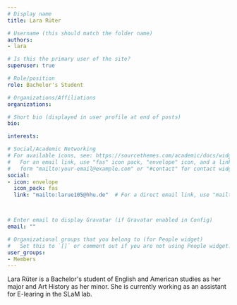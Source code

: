 ```yaml
---
# Display name
title: Lara Rüter

# Username (this should match the folder name)
authors:
- lara

# Is this the primary user of the site?
superuser: true

# Role/position
role: Bachelor's Student

# Organizations/Affiliations
organizations:

# Short bio (displayed in user profile at end of posts)
bio:

interests:

# Social/Academic Networking
# For available icons, see: https://sourcethemes.com/academic/docs/widgets/#icons
#   For an email link, use "fas" icon pack, "envelope" icon, and a link in the
#   form "mailto:your-email@example.com" or "#contact" for contact widget.
social:
- icon: envelope
  icon_pack: fas
  link: "mailto:larue105@hhu.de"  # For a direct email link, use "mailto:test@example.org".



# Enter email to display Gravatar (if Gravatar enabled in Config)
email: ""

# Organizational groups that you belong to (for People widget)
#   Set this to `[]` or comment out if you are not using People widget.
user_groups:
- Members
---
```

Lara Rüter is a Bachelor's student of English and American studies as her major and Art History as her minor. She is currently working as an assistant for E-learing in the SLaM lab.
